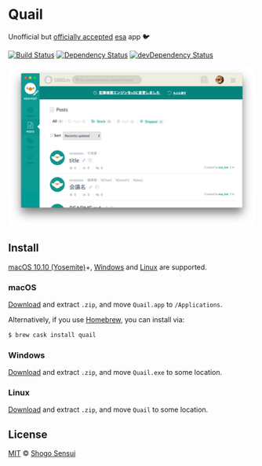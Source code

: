 # Quail

Unofficial but [officially accepted](https://docs.esa.io/posts/158) [esa](https://esa.io/) app 🐦

[![Build Status](https://travis-ci.org/1000ch/quail.svg?branch=master)](https://travis-ci.org/1000ch/quail)
[![Dependency Status](https://david-dm.org/1000ch/quail.svg)](https://david-dm.org/1000ch/quail)
[![devDependency Status](https://david-dm.org/1000ch/quail/dev-status.svg)](https://david-dm.org/1000ch/quail?type=dev)

![Quail demo](demo.png)

## Install

[macOS 10.10 (Yosemite)](https://www.electronjs.org/docs/tutorial/support#macos)+, [Windows](https://www.electronjs.org/docs/tutorial/support#windows) and [Linux](https://www.electronjs.org/docs/tutorial/support#linux) are supported.

### macOS

[Download](https://github.com/1000ch/quail/releases) and extract `.zip`, and move `Quail.app` to `/Applications`.

Alternatively, if you use [Homebrew](http://brew.sh/), you can install via:

```bash
$ brew cask install quail
```

### Windows

[Download](https://github.com/1000ch/quail/releases) and extract `.zip`, and move `Quail.exe` to some location.

### Linux

[Download](https://github.com/1000ch/quail/releases) and extract `.zip`, and move `Quail` to some location.

## License

[MIT](https://1000ch.mit-license.org) © [Shogo Sensui](https://github.com/1000ch)
